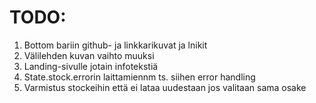 # TODO:
1. Bottom bariin github- ja linkkarikuvat ja lnikit
2. Välilehden kuvan vaihto muuksi
3. Landing-sivulle jotain infotekstiä
4. State.stock.errorin laittamiennm ts. siihen error handling
5. Varmistus stockeihin että ei lataa uudestaan jos valitaan sama osake

